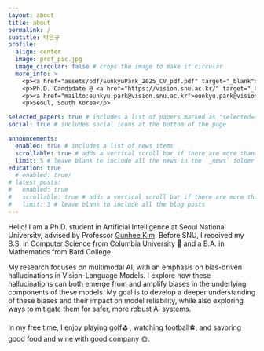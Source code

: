 ```yaml
---
layout: about
title: about
permalink: /
subtitle: 박은규
profile:
  align: center
  image: prof_pic.jpg
  image_circular: false # crops the image to make it circular
  more_info: >
    <p><a href="assets/pdf/EunkyuPark_2025_CV_pdf.pdf" target="_blank">Curriculum Vitae</a></p>
    <p>Ph.D. Candidate @ <a href="https://vision.snu.ac.kr/" target="_blank">SNUVL</a></p>
    <p><a href="mailto:eunkyu.park@vision.snu.ac.kr">eunkyu.park@vision.snu.ac.kr</a></p>
    <p>Seoul, South Korea</p>

selected_papers: true # includes a list of papers marked as "selected={true}"
social: true # includes social icons at the bottom of the page

announcements:
  enabled: true # includes a list of news items
  scrollable: true # adds a vertical scroll bar if there are more than 3 news items
  limit: 5 # leave blank to include all the news in the `_news` folder
education: true
  # enabled: true/
# latest_posts:
#   enabled: true
#   scrollable: true # adds a vertical scroll bar if there are more than 3 new posts items
#   limit: 3 # leave blank to include all the blog posts
---
```


Hello! I am a Ph.D. student in Artificial Intelligence at Seoul National University, advised by Professor [Gunhee Kim](https://vision.snu.ac.kr/gunhee/). Before SNU, I received my B.S. in Computer Science from Columbia University :statue_of_liberty: and a B.A. in Mathematics from Bard College.

My research focuses on multimodal AI, with an emphasis on bias-driven hallucinations in Vision-Language Models. I explore how these hallucinations can both emerge from and amplify biases in the underlying components of these models. My goal is to develop a deeper understanding of these biases and their impact on model reliability, while also exploring ways to mitigate them for safer, more robust AI systems.

In my free time, I enjoy playing golf:golf:	, watching football:soccer:, and savoring good food and wine with good company :sun_with_face:.